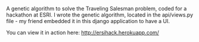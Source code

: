 A genetic algorithm to solve the Traveling Salesman problem, coded for a hackathon at ESRI. I wrote the genetic algorithm, located in the api/views.py file - my friend embedded it in this django application to have a UI.

You can view it in action here:
http://ersihack.herokuapp.com/